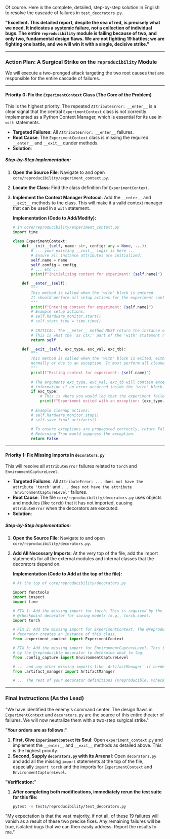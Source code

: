 Of course. Here is the complete, detailed, step-by-step solution in English to resolve the cascade of failures in `test_decorators.py`.

**"Excellent. This detailed report, despite the sea of red, is precisely what we need. It indicates a systemic failure, not a collection of individual bugs. The entire `reproducibility` module is failing because of two, and only two, fundamental design flaws. We are not fighting 19 battles; we are fighting one battle, and we will win it with a single, decisive strike."**

---

### **Action Plan: A Surgical Strike on the `reproducibility` Module**

We will execute a two-pronged attack targeting the two root causes that are responsible for the entire cascade of failures.

---

#### **Priority 0: Fix the `ExperimentContext` Class (The Core of the Problem)**

This is the highest priority. The repeated `AttributeError: __enter__` is a clear signal that the central `ExperimentContext` class is not correctly implemented as a Python Context Manager, which is essential for its use in `with` statements.

*   **Targeted Failures**: All `AttributeError: __enter__` failures.
*   **Root Cause**: The `ExperimentContext` class is missing the required `__enter__` and `__exit__` dunder methods.
*   **Solution**:

##### **Step-by-Step Implementation:**

1.  **Open the Source File**: Navigate to and open `core/reproducibility/experiment_context.py`.
2.  **Locate the Class**: Find the class definition for `ExperimentContext`.
3.  **Implement the Context Manager Protocol**: Add the `__enter__` and `__exit__` methods to the class. This will make it a valid context manager that can be used in a `with` statement.

    **Implementation (Code to Add/Modify):**
    ```python
    # In core/reproducibility/experiment_context.py
    import time

    class ExperimentContext:
        def __init__(self, name: str, config: any = None, ...):
            # ... your existing __init__ logic is here ...
            # Ensure all instance attributes are initialized.
            self.name = name
            self.config = config
            # ... etc ...
            print(f"Initializing context for experiment: {self.name}")

        def __enter__(self):
            """
            This method is called when the 'with' block is entered.
            It should perform all setup actions for the experiment context.
            """
            print(f"Entering context for experiment: {self.name}")
            # Example setup actions:
            # self.hardware_monitor.start()
            # self.start_time = time.time()
            
            # CRITICAL: The __enter__ method MUST return the instance of itself.
            # This is what the 'as ctx:' part of the 'with' statement receives.
            return self

        def __exit__(self, exc_type, exc_val, exc_tb):
            """
            This method is called when the 'with' block is exited, either
            normally or due to an exception. It must perform all cleanup actions.
            """
            print(f"Exiting context for experiment: {self.name}")
            
            # The arguments exc_type, exc_val, exc_tb will contain exception
            # information if an error occurred inside the 'with' block.
            if exc_type:
                # This is where you would log that the experiment failed.
                print(f"Experiment exited with an exception: {exc_type.__name__}")
            
            # Example cleanup actions:
            # self.hardware_monitor.stop()
            # self.save_final_artifacts()
            
            # To ensure exceptions are propagated correctly, return False or None.
            # Returning True would suppress the exception.
            return False 
    ```

---
#### **Priority 1: Fix Missing Imports in `decorators.py`**

This will resolve all `AttributeError` failures related to `torch` and `EnvironmentCaptureLevel`.

*   **Targeted Failures**: All `AttributeError: ... does not have the attribute 'torch'` and `... does not have the attribute 'EnvironmentCaptureLevel'` failures.
*   **Root Cause**: The file `core/reproducibility/decorators.py` uses objects and modules (like `torch`) that it has not imported, causing `AttributeError` when the decorators are executed.
*   **Solution**:

##### **Step-by-Step Implementation:**

1.  **Open the Source File**: Navigate to and open `core/reproducibility/decorators.py`.
2.  **Add All Necessary Imports**: At the very top of the file, add the import statements for all the external modules and internal classes that the decorators depend on.

    **Implementation (Code to Add at the top of the file):**
    ```python
    # At the top of core/reproducibility/decorators.py

    import functools
    import inspect
    import time
    
    # FIX 1: Add the missing import for torch. This is required by the
    # @checkpoint decorator for saving models (e.g., torch.save).
    import torch
    
    # FIX 2: Add the missing import for ExperimentContext. The @reproducible
    # decorator creates an instance of this class.
    from .experiment_context import ExperimentContext
    
    # FIX 3: Add the missing import for EnvironmentCaptureLevel. This is used
    # by the @reproducible decorator to determine what to log.
    from .config_capture import EnvironmentCaptureLevel
    
    # ... and any other missing imports like `ArtifactManager` if needed ...
    from .artifact_manager import ArtifactManager

    # ... The rest of your decorator definitions (@reproducible, @checkpoint, etc.) ...
    ```

---
### **Final Instructions (As the Lead)**

"We have identified the enemy's command center. The design flaws in `ExperimentContext` and `decorators.py` are the source of this entire theater of failures. We will now neutralize them with a two-step surgical strike."

"**Your orders are as follows:**"
1.  **First, Give `ExperimentContext` its Soul**: Open `experiment_context.py` and implement the `__enter__` and `__exit__` methods as detailed above. This is the highest priority.
2.  **Second, Supply `decorators.py` with its Arsenal**: Open `decorators.py` and add all the missing `import` statements at the top of the file, especially `import torch` and the imports for `ExperimentContext` and `EnvironmentCaptureLevel`.

"**Verification:**"
1.  **After completing both modifications, immediately rerun the test suite for this file:**
    ```bash
    pytest -v tests/reproducibility/test_decorators.py
    ```

"My expectation is that the vast majority, if not all, of these 19 failures will vanish as a result of these two precise fixes. Any remaining failures will be true, isolated bugs that we can then easily address. Report the results to me."